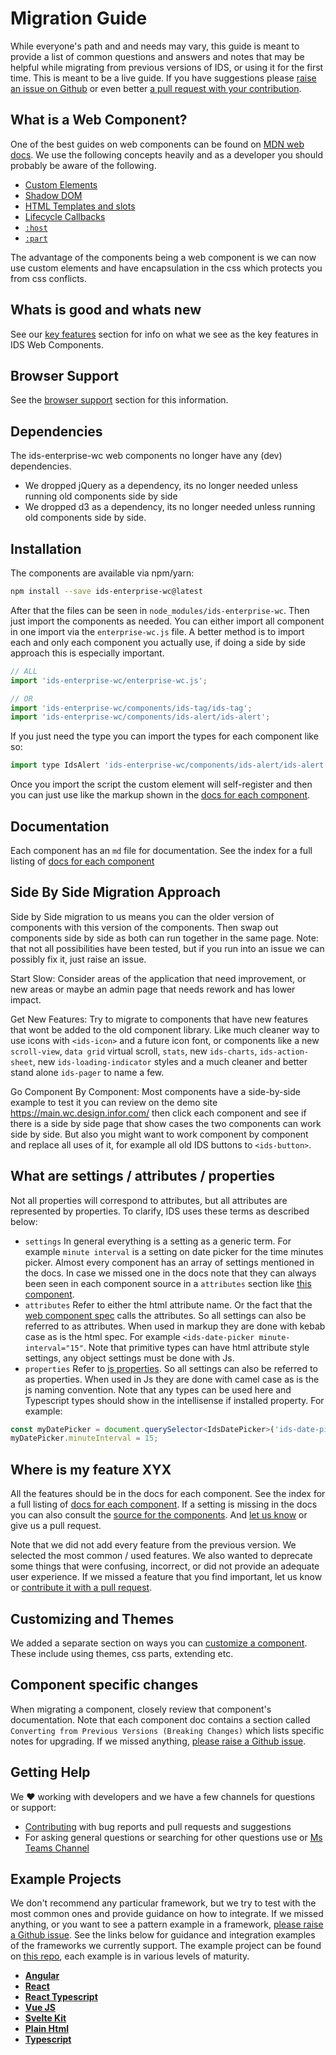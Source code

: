 #  Migration Guide

While everyone's path and and needs may vary, this guide is meant to provide a list of common questions and answers and notes that may be helpful while migrating from previous versions of IDS, or using it for the first time. This is meant to be a live guide. If you have suggestions please [raise an issue on Github](https://github.com/infor-design/enterprise-wc/issues) or even better [a pull request with your contribution](./CONTRIBUTING.md).

## What is a Web Component?

One of the best guides on web components can be found on [MDN web docs](https://developer.mozilla.org/en-US/docs/Web/API/Web_components). We use the following concepts heavily and as a developer you should probably be aware of the following.

- [Custom Elements](https://developer.mozilla.org/en-US/docs/Web/API/Web_components/Using_custom_elements)
- [Shadow DOM](https://developer.mozilla.org/en-US/docs/Web/API/Web_components/Using_shadow_DOM)
- [HTML Templates and slots](https://developer.mozilla.org/en-US/docs/Web/API/Web_components/Using_templates_and_slots)
- [Lifecycle Callbacks](https://developer.mozilla.org/en-US/docs/Web/API/Web_components/Using_custom_elements#custom_element_lifecycle_callbacks)
- [`:host`](https://developer.mozilla.org/en-US/docs/Web/CSS/:host)
- [`:part`](https://developer.mozilla.org/en-US/docs/Web/CSS/::part)

The advantage of the components being a web component is we can now use custom elements and have encapsulation in the css which protects you from css conflicts.

## Whats is good and whats new

See our [key features](../README.md#key-features) section for info on what we see as the key features in IDS Web Components.

## Browser Support

See the [browser support](../README.md#browser-support) section for this information.

## Dependencies

The ids-enterprise-wc web components no longer have any (dev) dependencies.

- We dropped jQuery as a dependency, its no longer needed unless running old components side by side
- We dropped d3 as a dependency, its no longer needed unless running old components side by side.

## Installation

The components are available via npm/yarn:

```bash
npm install --save ids-enterprise-wc@latest
```

After that the files can be seen in `node_modules/ids-enterprise-wc`. Then just import the components as needed. You can either import all component in one import via the `enterprise-wc.js` file. A better method is to import each and only each component you actually use, if doing a side by side approach this is especially important.

```js
// ALL
import 'ids-enterprise-wc/enterprise-wc.js';

// OR
import 'ids-enterprise-wc/components/ids-tag/ids-tag';
import 'ids-enterprise-wc/components/ids-alert/ids-alert';
```

If you just need the type you can import the types for each component like so:

```js
import type IdsAlert 'ids-enterprise-wc/components/ids-alert/ids-alert';
```

Once you import the script the custom element will self-register and then you can just use like the markup shown in the [docs for each component](./DOCUMENTATION.md).

## Documentation

Each component has an `md` file for documentation. See the index for a full listing of [docs for each component](./DOCUMENTATION.md)

## Side By Side Migration Approach

Side by Side migration to us means you can the older version of components with this version of the components. Then swap out components side by side as both can run together in the same page. Note: that not all possibilities have been tested, but if you run into an issue we can possibly fix it, just raise an issue.

Start Slow: Consider areas of the application that need improvement, or new areas or maybe an admin page that needs rework and has lower impact.

Get New Features: Try to migrate to components that have new features that wont be added to the old component library. Like much cleaner way to use icons with `<ids-icon>` and a future icon font, or components like a new `scroll-view`, `data grid` virtual scroll, `stats`, new `ids-charts`, `ids-action-sheet`, new `ids-loading-indicator` styles and a much cleaner and better stand alone `ids-pager` to name a few.

Go Component By Component: Most components have a side-by-side example to test it you can review on the demo site https://main.wc.design.infor.com/ then click each component and see if there is a side by side page that show cases the two components can work side by side. But also you might want to work component by component and replace all uses of it, for example all old IDS buttons to `<ids-button>`.

## What are settings / attributes / properties

Not all properties will correspond to attributes, but all attributes are represented by properties.  To clarify, IDS uses these terms as described below:

- `settings` In general everything is a setting as a generic term. For example `minute interval` is a setting on date picker for the time minutes picker. Almost every component has an array of settings mentioned in the docs. In case we missed one in the docs note that they can always been seen in each component source in a `attributes` section like [this component](https://github.com/infor-design/enterprise-wc/blob/main/src/components/ids-alert/ids-alert.ts#L49).
- `attributes` Refer to either the html attribute name. Or the fact that the [web component spec](https://developer.mozilla.org/en-US/docs/Web/API/Web_components/Using_custom_elements#responding_to_attribute_changes) calls the attributes. So all settings can also be referred to as attributes. When used in markup they are done with kebab case as is the html spec. For example `<ids-date-picker minute-interval="15"`. Note that primitive types can have html attribute style settings, any object settings must be done with Js.
- `properties` Refer to [js properties](https://developer.mozilla.org/en-US/docs/Glossary/Property/JavaScript). So all settings can also be referred to as properties. When used in Js they are done with camel case as is the js naming convention.  Note that any types can be used here and Typescript types should show in the intellisense if installed property. For example:

```js
const myDatePicker = document.querySelector<IdsDatePicker>('ids-date-picker');
myDatePicker.minuteInterval = 15;
```

## Where is my feature XYX

All the features should be in the docs for each component. See the index for a full listing of [docs for each component](./DOCUMENTATION.md). If a setting is missing in the docs you can also consult the [source for the components](https://github.com/infor-design/enterprise-wc/tree/main/src/components). And [let us know](https://github.com/infor-design/enterprise-wc/issues/new/choose) or give us a pull request.

Note that we did not add every feature from the previous version. We selected the most common / used features. We also wanted to deprecate some things that were confusing, incorrect, or did not provide an adequate user experience. If we missed a feature that you find important, let us know or [contribute it with a pull request](https://github.com/infor-design/enterprise-wc/issues/new/choose).

## Customizing and Themes

We added a separate section on ways you can [customize a component](./DOCUMENTATION.md). These include using themes, css parts, extending etc.

## Component specific changes

When migrating a component, closely review that component's documentation. Note that each component doc contains a section called `Converting from Previous Versions (Breaking Changes)` which lists specific notes for upgrading. If we missed anything, [please raise a Github issue](https://github.com/infor-design/enterprise-wc/issues/new/choose).

## Getting Help

We :heart: working with developers and we have a few channels for questions or support:

- [Contributing](./CONTRIBUTING.md) with bug reports and pull requests and suggestions
- For asking general questions or searching for other questions use or [Ms Teams Channel](https://teams.microsoft.com/l/team/19%3A2b0c9ce520b0481a9ce115f0ca4a326f%40thread.skype/conversations?groupId=4f50ef7d-e88d-4ccb-98ca-65f26e57fe35&tenantId=457d5685-0467-4d05-b23b-8f817adda47c)

## Example Projects

We don't recommend any particular framework, but we try to test with the most common ones and provide guidance on how to integrate. If we missed anything, or you want to see a pattern example in a framework, [please raise a Github issue](https://github.com/infor-design/enterprise-wc/issues/new/choose).  See the links below for guidance and integration examples of the frameworks we currently support. The example project can be found on [this repo](https://github.com/infor-design/enterprise-wc-examples), each example is in various levels of maturity.

- **[Angular](https://github.com/infor-design/enterprise-wc-examples/tree/main/angular-ids-wc)**
- **[React](https://github.com/infor-design/enterprise-wc-examples/tree/main/react-ids-wc)**
- **[React Typescript](https://github.com/infor-design/enterprise-wc-examples/tree/main/react-ts-ids-wc)**
- **[Vue JS](https://github.com/infor-design/enterprise-wc-examples/tree/main/vue-ids-wc)**
- **[Svelte Kit](https://github.com/infor-design/enterprise-wc-examples/tree/main/sveltekit-ids-wc)**
- **[Plain Html](https://github.com/infor-design/enterprise-wc-examples/tree/main/plain-html)**
- **[Typescript](https://github.com/infor-design/enterprise-wc-examples/tree/main/typescript-ids-wc)**
